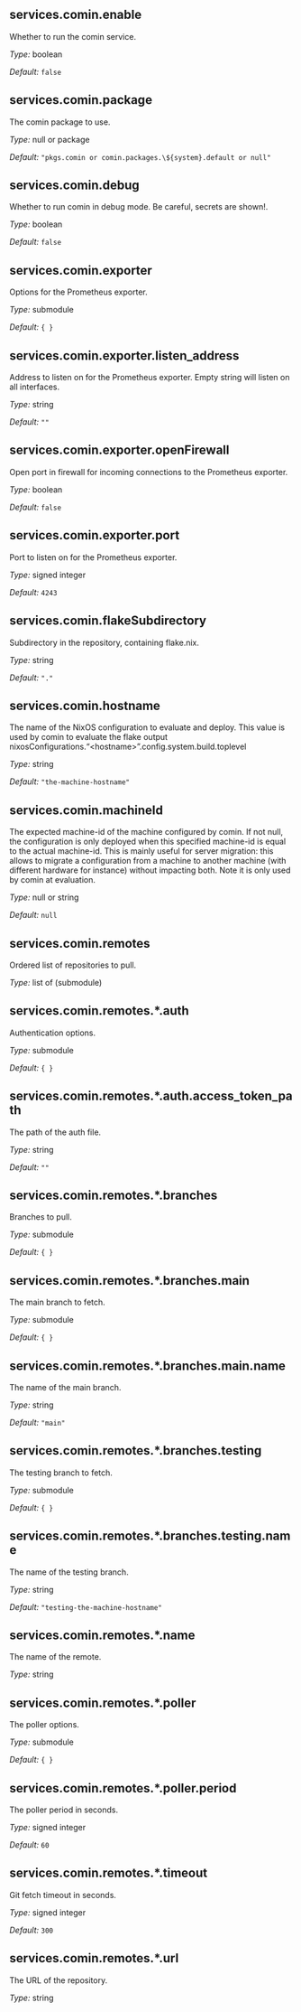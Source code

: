 ## services\.comin\.enable



Whether to run the comin service\.



*Type:*
boolean



*Default:*
` false `



## services\.comin\.package



The comin package to use\.



*Type:*
null or package



*Default:*
` "pkgs.comin or comin.packages.\${system}.default or null" `



## services\.comin\.debug

Whether to run comin in debug mode\. Be careful, secrets are shown!\.



*Type:*
boolean



*Default:*
` false `



## services\.comin\.exporter



Options for the Prometheus exporter\.



*Type:*
submodule



*Default:*
` { } `



## services\.comin\.exporter\.listen_address



Address to listen on for the Prometheus exporter\. Empty string will listen on all interfaces\.



*Type:*
string



*Default:*
` "" `



## services\.comin\.exporter\.openFirewall



Open port in firewall for incoming connections to the Prometheus exporter\.



*Type:*
boolean



*Default:*
` false `



## services\.comin\.exporter\.port



Port to listen on for the Prometheus exporter\.



*Type:*
signed integer



*Default:*
` 4243 `



## services\.comin\.flakeSubdirectory



Subdirectory in the repository, containing flake\.nix\.



*Type:*
string



*Default:*
` "." `



## services\.comin\.hostname



The name of the NixOS configuration to evaluate and
deploy\. This value is used by comin to evaluate the
flake output
nixosConfigurations\.“\<hostname>”\.config\.system\.build\.toplevel



*Type:*
string



*Default:*
` "the-machine-hostname" `



## services\.comin\.machineId



The expected machine-id of the machine configured by
comin\. If not null, the configuration is only deployed
when this specified machine-id is equal to the actual
machine-id\.
This is mainly useful for server migration: this allows
to migrate a configuration from a machine to another
machine (with different hardware for instance) without
impacting both\.
Note it is only used by comin at evaluation\.



*Type:*
null or string



*Default:*
` null `



## services\.comin\.remotes



Ordered list of repositories to pull\.



*Type:*
list of (submodule)



## services\.comin\.remotes\.\*\.auth



Authentication options\.



*Type:*
submodule



*Default:*
` { } `



## services\.comin\.remotes\.\*\.auth\.access_token_path



The path of the auth file\.



*Type:*
string



*Default:*
` "" `



## services\.comin\.remotes\.\*\.branches



Branches to pull\.



*Type:*
submodule



*Default:*
` { } `



## services\.comin\.remotes\.\*\.branches\.main



The main branch to fetch\.



*Type:*
submodule



*Default:*
` { } `



## services\.comin\.remotes\.\*\.branches\.main\.name



The name of the main branch\.



*Type:*
string



*Default:*
` "main" `



## services\.comin\.remotes\.\*\.branches\.testing



The testing branch to fetch\.



*Type:*
submodule



*Default:*
` { } `



## services\.comin\.remotes\.\*\.branches\.testing\.name



The name of the testing branch\.



*Type:*
string



*Default:*
` "testing-the-machine-hostname" `



## services\.comin\.remotes\.\*\.name



The name of the remote\.



*Type:*
string



## services\.comin\.remotes\.\*\.poller



The poller options\.



*Type:*
submodule



*Default:*
` { } `



## services\.comin\.remotes\.\*\.poller\.period



The poller period in seconds\.



*Type:*
signed integer



*Default:*
` 60 `



## services\.comin\.remotes\.\*\.timeout



Git fetch timeout in seconds\.



*Type:*
signed integer



*Default:*
` 300 `



## services\.comin\.remotes\.\*\.url



The URL of the repository\.



*Type:*
string



